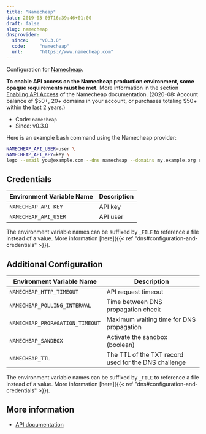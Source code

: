 ```yaml
---
title: "Namecheap"
date: 2019-03-03T16:39:46+01:00
draft: false
slug: namecheap
dnsprovider:
  since:    "v0.3.0"
  code:     "namecheap"
  url:      "https://www.namecheap.com"
---
```


<!-- THIS DOCUMENTATION IS AUTO-GENERATED. PLEASE DO NOT EDIT. -->
<!-- providers/dns/namecheap/namecheap.toml -->
<!-- THIS DOCUMENTATION IS AUTO-GENERATED. PLEASE DO NOT EDIT. -->


Configuration for [Namecheap](https://www.namecheap.com).

**To enable API access on the Namecheap production environment, some opaque requirements must be met.**
More information in the section [Enabling API Access](https://www.namecheap.com/support/api/intro/) of the Namecheap documentation.
(2020-08: Account balance of $50+, 20+ domains in your account, or purchases totaling $50+ within the last 2 years.)



<!--more-->

- Code: `namecheap`
- Since: v0.3.0


Here is an example bash command using the Namecheap provider:

```bash
NAMECHEAP_API_USER=user \
NAMECHEAP_API_KEY=key \
lego --email you@example.com --dns namecheap --domains my.example.org run
```




## Credentials

| Environment Variable Name | Description |
|-----------------------|-------------|
| `NAMECHEAP_API_KEY` | API key |
| `NAMECHEAP_API_USER` | API user |

The environment variable names can be suffixed by `_FILE` to reference a file instead of a value.
More information [here]({{< ref "dns#configuration-and-credentials" >}}).


## Additional Configuration

| Environment Variable Name | Description |
|--------------------------------|-------------|
| `NAMECHEAP_HTTP_TIMEOUT` | API request timeout |
| `NAMECHEAP_POLLING_INTERVAL` | Time between DNS propagation check |
| `NAMECHEAP_PROPAGATION_TIMEOUT` | Maximum waiting time for DNS propagation |
| `NAMECHEAP_SANDBOX` | Activate the sandbox (boolean) |
| `NAMECHEAP_TTL` | The TTL of the TXT record used for the DNS challenge |

The environment variable names can be suffixed by `_FILE` to reference a file instead of a value.
More information [here]({{< ref "dns#configuration-and-credentials" >}}).




## More information

- [API documentation](https://www.namecheap.com/support/api/methods.aspx)

<!-- THIS DOCUMENTATION IS AUTO-GENERATED. PLEASE DO NOT EDIT. -->
<!-- providers/dns/namecheap/namecheap.toml -->
<!-- THIS DOCUMENTATION IS AUTO-GENERATED. PLEASE DO NOT EDIT. -->
